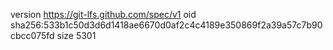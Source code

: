 version https://git-lfs.github.com/spec/v1
oid sha256:533b1c50d3d6d1418ae6670d0af2c4c4189e350869f2a39a57c7b90cbcc075fd
size 5301
